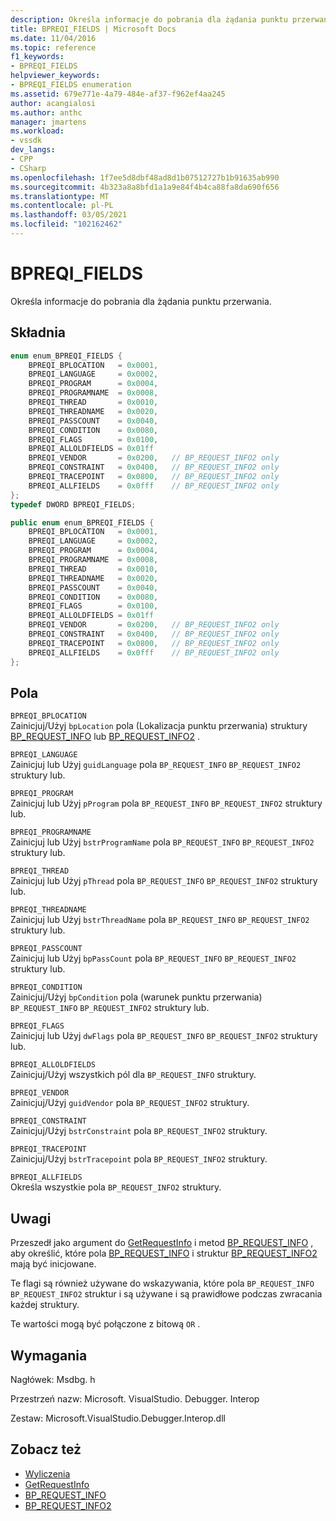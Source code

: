 ```yaml
---
description: Określa informacje do pobrania dla żądania punktu przerwania.
title: BPREQI_FIELDS | Microsoft Docs
ms.date: 11/04/2016
ms.topic: reference
f1_keywords:
- BPREQI_FIELDS
helpviewer_keywords:
- BPREQI_FIELDS enumeration
ms.assetid: 679e771e-4a79-484e-af37-f962ef4aa245
author: acangialosi
ms.author: anthc
manager: jmartens
ms.workload:
- vssdk
dev_langs:
- CPP
- CSharp
ms.openlocfilehash: 1f7ee5d8dbf48ad8d1b07512727b1b91635ab990
ms.sourcegitcommit: 4b323a8a8bfd1a1a9e84f4b4ca88fa8da690f656
ms.translationtype: MT
ms.contentlocale: pl-PL
ms.lasthandoff: 03/05/2021
ms.locfileid: "102162462"
---
```

# <a name="bpreqi_fields"></a>BPREQI_FIELDS
Określa informacje do pobrania dla żądania punktu przerwania.

## <a name="syntax"></a>Składnia

```cpp
enum enum_BPREQI_FIELDS {
    BPREQI_BPLOCATION   = 0x0001,
    BPREQI_LANGUAGE     = 0x0002,
    BPREQI_PROGRAM      = 0x0004,
    BPREQI_PROGRAMNAME  = 0x0008,
    BPREQI_THREAD       = 0x0010,
    BPREQI_THREADNAME   = 0x0020,
    BPREQI_PASSCOUNT    = 0x0040,
    BPREQI_CONDITION    = 0x0080,
    BPREQI_FLAGS        = 0x0100,
    BPREQI_ALLOLDFIELDS = 0x01ff
    BPREQI_VENDOR       = 0x0200,   // BP_REQUEST_INFO2 only
    BPREQI_CONSTRAINT   = 0x0400,   // BP_REQUEST_INFO2 only
    BPREQI_TRACEPOINT   = 0x0800,   // BP_REQUEST_INFO2 only
    BPREQI_ALLFIELDS    = 0x0fff    // BP_REQUEST_INFO2 only
};
typedef DWORD BPREQI_FIELDS;
```

```csharp
public enum enum_BPREQI_FIELDS {
    BPREQI_BPLOCATION   = 0x0001,
    BPREQI_LANGUAGE     = 0x0002,
    BPREQI_PROGRAM      = 0x0004,
    BPREQI_PROGRAMNAME  = 0x0008,
    BPREQI_THREAD       = 0x0010,
    BPREQI_THREADNAME   = 0x0020,
    BPREQI_PASSCOUNT    = 0x0040,
    BPREQI_CONDITION    = 0x0080,
    BPREQI_FLAGS        = 0x0100,
    BPREQI_ALLOLDFIELDS = 0x01ff
    BPREQI_VENDOR       = 0x0200,   // BP_REQUEST_INFO2 only
    BPREQI_CONSTRAINT   = 0x0400,   // BP_REQUEST_INFO2 only
    BPREQI_TRACEPOINT   = 0x0800,   // BP_REQUEST_INFO2 only
    BPREQI_ALLFIELDS    = 0x0fff    // BP_REQUEST_INFO2 only
};
```

## <a name="fields"></a>Pola
`BPREQI_BPLOCATION`\
Zainicjuj/Użyj `bpLocation` pola (Lokalizacja punktu przerwania) struktury [BP_REQUEST_INFO](../../../extensibility/debugger/reference/bp-request-info.md) lub [BP_REQUEST_INFO2](../../../extensibility/debugger/reference/bp-request-info2.md) .

`BPREQI_LANGUAGE`\
Zainicjuj lub Użyj `guidLanguage` pola `BP_REQUEST_INFO` `BP_REQUEST_INFO2` struktury lub.

`BPREQI_PROGRAM`\
Zainicjuj lub Użyj `pProgram` pola `BP_REQUEST_INFO` `BP_REQUEST_INFO2` struktury lub.

`BPREQI_PROGRAMNAME`\
Zainicjuj lub Użyj `bstrProgramName` pola `BP_REQUEST_INFO` `BP_REQUEST_INFO2` struktury lub.

`BPREQI_THREAD`\
Zainicjuj lub Użyj `pThread` pola `BP_REQUEST_INFO` `BP_REQUEST_INFO2` struktury lub.

`BPREQI_THREADNAME`\
Zainicjuj lub Użyj `bstrThreadName` pola `BP_REQUEST_INFO` `BP_REQUEST_INFO2` struktury lub.

`BPREQI_PASSCOUNT`\
Zainicjuj lub Użyj `bpPassCount` pola `BP_REQUEST_INFO` `BP_REQUEST_INFO2` struktury lub.

`BPREQI_CONDITION`\
Zainicjuj/Użyj `bpCondition` pola (warunek punktu przerwania) `BP_REQUEST_INFO` `BP_REQUEST_INFO2` struktury lub.

`BPREQI_FLAGS`\
Zainicjuj lub Użyj `dwFlags` pola `BP_REQUEST_INFO` `BP_REQUEST_INFO2` struktury lub.

`BPREQI_ALLOLDFIELDS`\
Zainicjuj/Użyj wszystkich pól dla `BP_REQUEST_INFO` struktury.

`BPREQI_VENDOR`\
Zainicjuj/Użyj `guidVendor` pola `BP_REQUEST_INFO2` struktury.

`BPREQI_CONSTRAINT`\
Zainicjuj/Użyj `bstrConstraint` pola `BP_REQUEST_INFO2` struktury.

`BPREQI_TRACEPOINT`\
Zainicjuj/Użyj `bstrTracepoint` pola `BP_REQUEST_INFO2` struktury.

`BPREQI_ALLFIELDS`\
Określa wszystkie pola `BP_REQUEST_INFO2` struktury.

## <a name="remarks"></a>Uwagi
Przeszedł jako argument do [GetRequestInfo](../../../extensibility/debugger/reference/idebugbreakpointrequest2-getrequestinfo.md) i metod [BP_REQUEST_INFO](../../../extensibility/debugger/reference/bp-request-info.md) , aby określić, które pola [BP_REQUEST_INFO](../../../extensibility/debugger/reference/bp-request-info.md) i struktur [BP_REQUEST_INFO2](../../../extensibility/debugger/reference/bp-request-info2.md) mają być inicjowane.

Te flagi są również używane do wskazywania, które pola `BP_REQUEST_INFO` `BP_REQUEST_INFO2` struktur i są używane i są prawidłowe podczas zwracania każdej struktury.

Te wartości mogą być połączone z bitową `OR` .

## <a name="requirements"></a>Wymagania
Nagłówek: Msdbg. h

Przestrzeń nazw: Microsoft. VisualStudio. Debugger. Interop

Zestaw: Microsoft.VisualStudio.Debugger.Interop.dll

## <a name="see-also"></a>Zobacz też
- [Wyliczenia](../../../extensibility/debugger/reference/enumerations-visual-studio-debugging.md)
- [GetRequestInfo](../../../extensibility/debugger/reference/idebugbreakpointrequest2-getrequestinfo.md)
- [BP_REQUEST_INFO](../../../extensibility/debugger/reference/bp-request-info.md)
- [BP_REQUEST_INFO2](../../../extensibility/debugger/reference/bp-request-info2.md)
